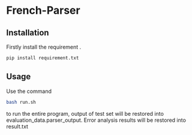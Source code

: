 # French-Parser

## Installation
Firstly install the requirement .
```bash
pip install requirement.txt
```

## Usage
Use the command
```bash
bash run.sh
```
to run the entire program, output of test set will be restored into evaluation_data.parser_output. Error analysis results will be restored into result.txt
